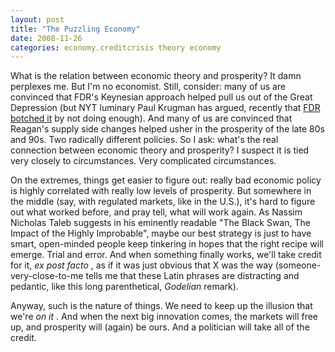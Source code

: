 ```yaml
---
layout: post
title: "The Puzzling Economy"
date: 2008-11-26
categories: economy.creditcrisis theory economy
---
```


What is the relation between economic theory and prosperity? It damn perplexes
me. But I'm no economist. Still, consider: many of us are convinced that FDR's
Keynesian approach helped pull us out of the Great Depression (but NYT luminary
Paul Krugman has argued, recently that [FDR botched
it](http://www.nytimes.com/2008/11/10/opinion/10krugman.html?hp) by not doing
enough). And many of us are convinced that Reagan's supply side changes helped
usher in the prosperity of the late 80s and 90s. Two radically different
policies. So I ask: what's the real connection between economic theory and
prosperity? I suspect it is tied very closely to circumstances. Very
complicated circumstances.

On the extremes, things get easier to figure out: really bad economic policy is
highly correlated with really low levels of prosperity. But somewhere in the
middle (say, with regulated markets, like in the U.S.), it's hard to figure out
what worked before, and pray tell, what will work again. As Nassim Nicholas
Taleb suggests in his eminently readable "The Black Swan, The Impact of the
Highly Improbable", maybe our best strategy is just to have smart, open-minded
people keep tinkering in hopes that the right recipe will emerge. Trial and
error. And when something finally works, we'll take credit for it, _ex post
facto_ , as if it was just obvious that X was the way (someone-very-close-to-me
tells me that these Latin phrases are distracting and pedantic, like this long
parenthetical, _Godelian_ remark).

Anyway, such is the nature of things. We need to keep up the illusion that
we're _on it_ . And when the next big innovation comes, the markets will free
up, and prosperity will (again) be ours. And a politician will take all of the
credit.